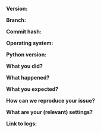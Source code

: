 <!---
Reporting Issues:
  * To ensure that a developer has enough information to work with please include all of the information below.
    Please provide as much detail as possible. Screenshots can be very useful to see the problem.
  * Use proper markdown syntax to structure your post (i.e. code/log in code blocks).
    See: https://help.github.com/articles/basic-writing-and-formatting-syntax/
  * Include a link to your **FULL** log file that has the error(not just a few lines!).
    Please use [Gist](http://gist.github.com) or [Pastebin](http://pastebin.com/).

Feature Requests:
  * Feature requests are handled on FeatHub: http://feathub.com/JonnyWong16/plexpy
  * Do not post them on the GitHub issues tracker.
-->

**Version:**

**Branch:**

**Commit hash:**

**Operating system:**

**Python version:**

**What you did?**

**What happened?**

**What you expected?**

**How can we reproduce your issue?**
<!-- Provide a detailed step-by-step. -->

**What are your (relevant) settings?**

**Link to logs:**


<!--
Close your issue when it's solved! If you found the solution yourself please comment so that others benefit from it.
-->
